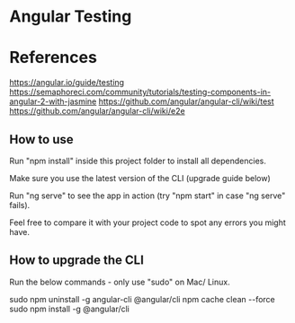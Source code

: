 # Angular Testing

# References

https://angular.io/guide/testing
https://semaphoreci.com/community/tutorials/testing-components-in-angular-2-with-jasmine
https://github.com/angular/angular-cli/wiki/test
https://github.com/angular/angular-cli/wiki/e2e


How to use
----------

Run "npm install" inside this project folder to install all dependencies.

Make sure you use the latest version of the CLI (upgrade guide below)

Run "ng serve" to see the app in action (try "npm start" in case "ng serve" fails).

Feel free to compare it with your project code to spot any errors you might have.


How to upgrade the CLI
-----------------------

Run the below commands - only use "sudo" on Mac/ Linux.

sudo npm uninstall -g angular-cli @angular/cli
npm cache clean --force
sudo npm install -g @angular/cli